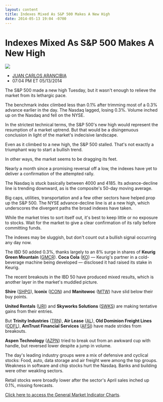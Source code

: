```yaml
---
layout: content
title: Indexes Mixed As S&P 500 Makes A New High
date: 2014-05-13 19:04 -0700
---
```



Indexes Mixed As S&P 500 Makes A New High
==========================================


![](https://www.investors.com/wp-content/uploads/ibd-migrated-images/MPv_140514_635355910115388007.png)

* [JUAN CARLOS ARANCIBIA](https://www.investors.com/author/arancibiaj/ "Posts by JUAN CARLOS ARANCIBIA")
* 07:04 PM ET 05/13/2014




The S&P 500 made a new high Tuesday, but it wasn't enough to relieve the market from its lethargic pace.

  

The benchmark index climbed less than 0.1% after trimming most of a 0.3% advance earlier in the day. The Nasdaq lagged, losing 0.3%. Volume inched up on the Nasdaq and fell on the NYSE.

  

In the strictest technical terms, the S&P 500's new high would represent the resumption of a market uptrend. But that would be a disingenuous conclusion in light of the market's indecisive landscape.

  

Even as it climbed to a new high, the S&P 500 stalled. That's not exactly a triumphant way to start a bullish trend.

  

In other ways, the market seems to be dragging its feet.

  

Nearly a month since a promising reversal off a low, the indexes have yet to deliver a confirmation of the attempted rally.

  

The Nasdaq is stuck basically between 4000 and 4185. Its advance-decline line is trending downward, as is the composite's 50-day moving average.

  

Big caps, utilities, transportation and a few other sectors have helped prop up the S&P 500. The NYSE advance-decline line is at a new high, which underscores the divergent paths the broad indexes have taken.

  

While the market tries to sort itself out, it's best to keep little or no exposure to stocks. Wait for the market to give a clear confirmation of its rally before committing funds.

  

The indexes may be sluggish, but don't count out a bullish signal occurring any day now.

  

The IBD 50 added 0.3%, thanks largely to an 8% surge in shares of **Keurig Green Mountain** ([GMCR](https://research.investors.com/quote.aspx?symbol=GMCR)). **Coca Cola** ([KO](https://research.investors.com/quote.aspx?symbol=KO)) — Keurig's partner in a cold-beverage machine being developed — disclosed it had raised its stake in Keurig.

  

The recent breakouts in the IBD 50 have produced mixed results, which is another layer in the market's muddled picture.

  

**Shire** ([SHPG](https://research.investors.com/quote.aspx?symbol=SHPG)), **Iconix** ([ICON](https://research.investors.com/quote.aspx?symbol=ICON)) and **Manitowoc** ([MTW](https://research.investors.com/quote.aspx?symbol=MTW)) have slid below their buy points.

  

**United Rentals** ([URI](https://research.investors.com/quote.aspx?symbol=URI)) and **Skyworks Solutions** ([SWKS](https://research.investors.com/quote.aspx?symbol=SWKS)) are making tentative gains from their entries.

  

But **Trinity Industries** ([TRN](https://research.investors.com/quote.aspx?symbol=TRN)), **Air Lease** ([AL](https://research.investors.com/quote.aspx?symbol=AL)), **Old Dominion Freight Lines** ([ODFL](https://research.investors.com/quote.aspx?symbol=ODFL)), **AmTrust Financial Services** ([AFSI](https://research.investors.com/quote.aspx?symbol=AFSI)) have made strides from breakouts.

  

**Aspen Technology** ([AZPN](https://research.investors.com/quote.aspx?symbol=AZPN)) tried to break out from an awkward cup with handle, but reversed lower despite a jump in volume.

  

The day's leading industry groups were a mix of defensive and cyclical stocks: Food, auto, data storage and air freight were among the top groups. Weakness in software and chip stocks hurt the Nasdaq. Banks and building were other weakling sectors.

  

Retail stocks were broadly lower after the sector's April sales inched up 0.1%, missing forecasts.

  

[Click here to access the General Market Indicator Charts](https://www.investors.com/pdf/GMI_051414.pdf).




